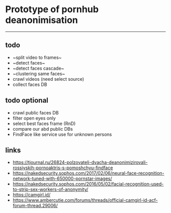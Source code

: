 # Prototype of pornhub deanonimisation
---

## todo 
* ~split video to frames~
* ~detect faces~
* ~detect faces cascade~
* ~clustering same faces~
* crawl videos (need select source)
* collect faces DB

## todo optional
* crawl public faces DB
* filter open eyes only
* select best faces frame (RnD)
* compare our abd public DBs
* FindFace like service use for unknown persons


## links

* https://tjournal.ru/26824-polzovateli-dvacha-deanonimizirovali-rossiyskih-pornoaktris-s-pomoshchyu-findface
* https://nakedsecurity.sophos.com/2017/02/06/neural-face-recognition-network-tuned-with-650000-pornstar-images/
* https://nakedsecurity.sophos.com/2016/05/02/facial-recognition-used-to-strip-sex-workers-of-anonymity/
* https://camgirl.id/
* https://www.ambercutie.com/forums/threads/official-camgirl-id-acf-forum-thread.29006/
